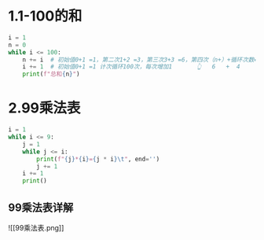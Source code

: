# 1.1-100的和
```python
i = 1  
n = 0  
while i <= 100:  
    n += i  # 初始值0+1 =1，第二次1+2 =3，第三次3+3 =6，第四次（n+）+循环次数=（x）  ...
    i += 1  # 初始值0+1 =1 计次循环100次，每次增加1       👆   6   +  4     = 10
    print(f"总和{n}")
```
# 2.99乘法表
```python
i = 1  
while i <= 9:  
    j = 1  
    while j <= i:  
        print(f"{j}*{i}={j * i}\t", end='')  
        j += 1  
    i += 1  
    print()
```

## 99乘法表详解
![[99乘法表.png]]